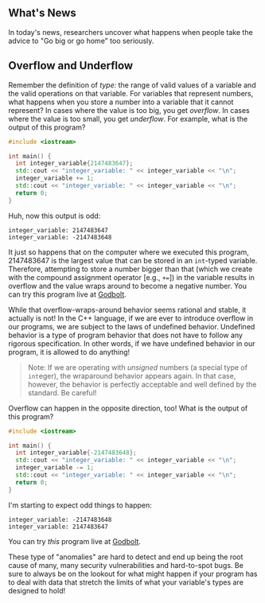 ## What's News

In today's news, researchers uncover what happens when people take the advice to "Go big or go home" too seriously. 

## Overflow and Underflow

Remember the definition of _type:_ the range of valid values of a variable and the valid operations on that variable. For variables that represent numbers, what happens when you store a number into a variable that it cannot represent? In cases where the value is too big, you get _overflow_. In cases where the value is too small, you get _underflow_. For example, what is the output of this program?

```C++
#include <iostream>

int main() {
  int integer_variable{2147483647};
  std::cout << "integer_variable: " << integer_variable << "\n";
  integer_variable += 1;
  std::cout << "integer_variable: " << integer_variable << "\n";
  return 0;
}
```

Huh, now this output is odd:

```
integer_variable: 2147483647
integer_variable: -2147483648
```

It just so happens that on the computer where we executed this program, 2147483647 is the largest value that can be stored in an `int`-typed variable. Therefore, attempting to store a number bigger than that (which we create with the compound assignment operator [e.g., `+=`]) in the variable results in overflow and the value wraps around to become a negative number. You can try this program live at [Godbolt](https://godbolt.org/z/asMEr4h8W). 

While that overflow-wraps-around behavior seems rational and stable, it actually is not! In the C++ language, if we are ever to introduce overflow in our programs, we are subject to the laws of undefined behavior. Undefined behavior is a type of program behavior that does not have to follow any rigorous specification. In other words, if we have undefined behavior in our program, it is allowed to do anything!

> Note: If we are operating with *unsigned* numbers (a special type of `int`eger), the wraparound behavior appears again. In that case, however, the behavior is perfectly acceptable and well defined by the standard. Be careful!

Overflow can happen in the opposite direction, too! What is the output of this program?

```C++
#include <iostream>

int main() {
  int integer_variable{-2147483648};
  std::cout << "integer_variable: " << integer_variable << "\n";
  integer_variable -= 1;
  std::cout << "integer_variable: " << integer_variable << "\n";
  return 0;
}
```

I'm starting to expect odd things to happen:

```
integer_variable: -2147483648
integer_variable: 2147483647
```

You can try *this* program live at [Godbolt](https://godbolt.org/z/YMqMezE6b).

These type of "anomalies" are hard to detect and end up being the root cause of many, many security vulnerabilities and hard-to-spot bugs. Be sure to always be on the lookout for what might happen if your program has to deal with data that stretch the limits of what your variable's types are designed to hold!
